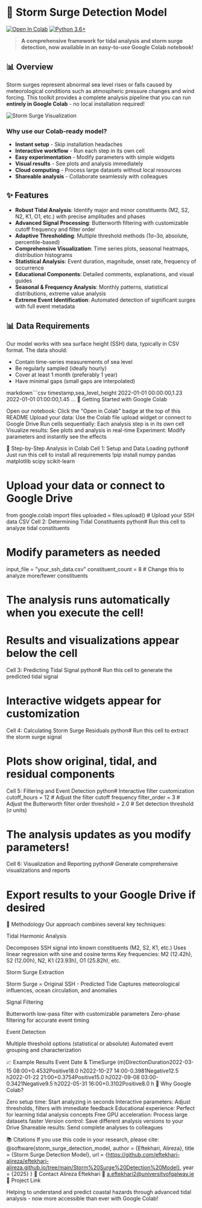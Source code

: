 # 🌊 Storm Surge Detection Model

[![Open In Colab](https://colab.research.google.com/assets/colab-badge.svg)](https://colab.research.google.com/github/yourusername/storm-surge-detection-model/blob/main/storm_surge_analysis.ipynb)
[![Python 3.6+](https://img.shields.io/badge/python-3.6+-blue.svg)](https://www.python.org/downloads/)


> **A comprehensive framework for tidal analysis and storm surge detection, now available in an easy-to-use Google Colab notebook!**

## 📊 Overview

Storm surges represent abnormal sea level rises or falls caused by meteorological conditions such as atmospheric pressure changes and wind forcing. This toolkit provides a complete analysis pipeline that you can run **entirely in Google Colab** - no local installation required!

![Storm Surge Visualization](https://raw.githubusercontent.com/yourusername/storm-surge-detection-model/main/images/sample_visualization.png)

### Why use our Colab-ready model?

- **Instant setup** - Skip installation headaches
- **Interactive workflow** - Run each step in its own cell
- **Easy experimentation** - Modify parameters with simple widgets
- **Visual results** - See plots and analysis immediately
- **Cloud computing** - Process large datasets without local resources
- **Shareable analysis** - Collaborate seamlessly with colleagues

## ✨ Features

- **Robust Tidal Analysis**: Identify major and minor constituents (M2, S2, N2, K1, O1, etc.) with precise amplitudes and phases
- **Advanced Signal Processing**: Butterworth filtering with customizable cutoff frequency and filter order
- **Adaptive Thresholding**: Multiple threshold methods (1σ–3σ, absolute, percentile-based)
- **Comprehensive Visualization**: Time series plots, seasonal heatmaps, distribution histograms
- **Statistical Analysis**: Event duration, magnitude, onset rate, frequency of occurrence
- **Educational Components**: Detailed comments, explanations, and visual guides
- **Seasonal & Frequency Analysis**: Monthly patterns, statistical distributions, extreme value analysis
- **Extreme Event Identification**: Automated detection of significant surges with full event metadata

## 📊 Data Requirements

Our model works with sea surface height (SSH) data, typically in CSV format. The data should:

- Contain time-series measurements of sea level
- Be regularly sampled (ideally hourly)
- Cover at least 1 month (preferably 1 year)
- Have minimal gaps (small gaps are interpolated)

markdown```csv
timestamp,sea_level_height
2022-01-01 00:00:00,1.23
2022-01-01 01:00:00,1.45
...
🚀 Getting Started with Google Colab

Open our notebook: Click the "Open in Colab" badge at the top of this README
Upload your data: Use the Colab file upload widget or connect to Google Drive
Run cells sequentially: Each analysis step is in its own cell
Visualize results: See plots and analysis in real-time
Experiment: Modify parameters and instantly see the effects

📝 Step-by-Step Analysis in Colab
Cell 1: Setup and Data Loading
python# Just run this cell to install all requirements
!pip install numpy pandas matplotlib scipy scikit-learn

# Upload your data or connect to Google Drive
from google.colab import files
uploaded = files.upload()  # Upload your SSH data CSV
Cell 2: Determining Tidal Constituents
python# Run this cell to analyze tidal constituents
# Modify parameters as needed
input_file = "your_ssh_data.csv"
constituent_count = 8  # Change this to analyze more/fewer constituents

# The analysis runs automatically when you execute the cell!
# Results and visualizations appear below the cell
Cell 3: Predicting Tidal Signal
python# Run this cell to generate the predicted tidal signal
# Interactive widgets appear for customization
Cell 4: Calculating Storm Surge Residuals
python# Run this cell to extract the storm surge signal
# Plots show original, tidal, and residual components
Cell 5: Filtering and Event Detection
python# Interactive filter customization
cutoff_hours = 12  # Adjust the filter cutoff frequency
filter_order = 3   # Adjust the Butterworth filter order
threshold = 2.0    # Set detection threshold (σ units)

# The analysis updates as you modify parameters!
Cell 6: Visualization and Reporting
python# Generate comprehensive visualizations and reports
# Export results to your Google Drive if desired
🔬 Methodology
Our approach combines several key techniques:

Tidal Harmonic Analysis

Decomposes SSH signal into known constituents (M2, S2, K1, etc.)
Uses linear regression with sine and cosine terms
Key frequencies: M2 (12.42h), S2 (12.00h), N2, K1 (23.93h), O1 (25.82h), etc.


Storm Surge Extraction

Storm Surge = Original SSH - Predicted Tide
Captures meteorological influences, ocean circulation, and anomalies


Signal Filtering

Butterworth low-pass filter with customizable parameters
Zero-phase filtering for accurate event timing


Event Detection

Multiple threshold options (statistical or absolute)
Automated event grouping and characterization



📈 Example Results
Event Date & TimeSurge (m)DirectionDuration2022-03-15 08:00+0.4532Positive18.0 h2022-10-27 14:00-0.3981Negative12.5 h2022-01-22 21:00+0.3754Positive15.0 h2022-09-08 03:00-0.3421Negative9.5 h2022-05-31 16:00+0.3102Positive8.0 h
🧠 Why Google Colab?

Zero setup time: Start analyzing in seconds
Interactive parameters: Adjust thresholds, filters with immediate feedback
Educational experience: Perfect for learning tidal analysis concepts
Free GPU acceleration: Process large datasets faster
Version control: Save different analysis versions to your Drive
Shareable results: Send complete analyses to colleagues

📚 Citations
If you use this code in your research, please cite:
@software{storm_surge_detection_model,
  author = {Eftekhari, Alireza},
  title = {Storm Surge Detection Model},
  url = {https://github.com/eftekhari-alireza/eftekhari-alireza.github.io/tree/main/Storm%20Surge%20Detection%20Model},
  year = {2025}
}
📧 Contact
Alireza Eftekhari
📨 a.eftekhari2@universityofgalway.ie
🔗 Project Link

Helping to understand and predict coastal hazards through advanced tidal analysis - now more accessible than ever with Google Colab!
